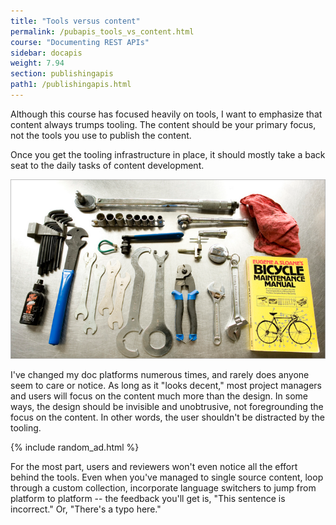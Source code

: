 ```yaml
---
title: "Tools versus content"
permalink: /pubapis_tools_vs_content.html
course: "Documenting REST APIs"
sidebar: docapis
weight: 7.94
section: publishingapis 
path1: /publishingapis.html
---
```


Although this course has focused heavily on tools, I want to emphasize that content always trumps tooling. The content should be your primary focus, not the tools you use to publish the content.

Once you get the tooling infrastructure in place, it should mostly take a back seat to the daily tasks of content development.

<a href="https://flic.kr/p/QMVMw"><img src="images/toolscontent.png" alt="Dave's Bike Tools, Bri Pettis, Flickr" /></a>

I've changed my doc platforms numerous times, and rarely does anyone seem to care or notice. As long as it "looks decent," most project managers and users will focus on the content much more than the design. In some ways, the design should be invisible and unobtrusive, not foregrounding the focus on the content. In other words, the user shouldn't be distracted by the tooling.

{% include random_ad.html %}

For the most part, users and reviewers won't even notice all the effort behind the tools. Even when you've managed to single source content, loop through a custom collection, incorporate language switchers to jump from platform to platform -- the feedback you'll get is, "This sentence is incorrect." Or, "There's a typo here."
